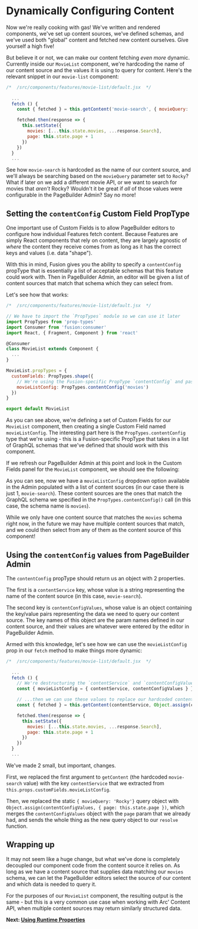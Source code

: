 # Dynamically Configuring Content

Now we're really cooking with gas! We've written and rendered components, we've set up content sources, we've defined schemas, and we've used both "global" content and fetched new content ourselves. Give yourself a high five!

But believe it or not, we can make our content fetching *even more* dynamic. Currently inside our `MovieList` component, we're hardcoding the name of our content source and the values it is using to query for content. Here's the relevant snippet in our `movie-list` component:

```jsx
/*  /src/components/features/movie-list/default.jsx  */
  
  ...
  fetch () {
    const { fetched } = this.getContent('movie-search', { movieQuery: 'Rocky', page: this.state.page }, '{ totalResults Search { Title Year Poster } }')

    fetched.then(response => {
      this.setState({
        movies: [...this.state.movies, ...response.Search],
        page: this.state.page + 1
      })
    })
  }
  ...
```

See how `movie-search` is hardcoded as the name of our content source, and we'll always be searching based on the `movieQuery` parameter set to `Rocky`? What if later on we add a different movie API, or we want to search for movies that *aren't* Rocky? Wouldn't it be great if *all* of those values were configurable in the PageBuilder Admin? Say no more!

## Setting the `contentConfig` Custom Field PropType

One important use of Custom Fields is to allow PageBuilder editors to configure how individual Features fetch content. Because Features are simply React components that rely on content, they are largely agnostic of *where* the content they receive comes from as long as it has the correct keys and values (i.e. data "shape").

With this in mind, Fusion gives you the ability to specify a `contentConfig` propType that is essentially a list of acceptable schemas that this feature could work with. Then in PageBuilder Admin, an editor will be given a list of content sources that match that schema which they can select from.

Let's see how that works:

```jsx
/*  /src/components/features/movie-list/default.jsx  */

// We have to import the `PropTypes` module so we can use it later
import PropTypes from 'prop-types'
import Consumer from 'fusion:consumer'
import React, { Fragment, Component } from 'react'

@Consumer
class MovieList extends Component {
  ...
}

MovieList.propTypes = {
  customFields: PropTypes.shape({
    // We're using the Fusion-specific PropType `contentConfig` and passing it the name(s) of the GraphQL schemas this component will work with
    movieListConfig: PropTypes.contentConfig('movies')
  })
}

export default MovieList
```

As you can see above, we're defining a set of Custom Fields for our `MovieList` component, then creating a single Custom Field named `movieListConfig`. The interesting part here is the `PropTypes.contentConfig` type that we're using - this is a Fusion-specific PropType that takes in a list of GraphQL schemas that we've defined that should work with this component.

If we refresh our PageBuilder Admin at this point and look in the Custom Fields panel for the `MovieList` component, we should see the following:

<!-- TODO: PB Admin screenshot of MovieList Custom Fields -->

As you can see, now we have a `movieListConfig` dropdown option available in the Admin populated with a list of content sources (in our case there is just 1, `movie-search`). These content sources are the ones that match the GraphQL schema we specified in the `PropTypes.contentConfig()` call (in this case, the schema name is `movies`).

While we only have one content source that matches the `movies` schema right now, in the future we may have multiple content sources that match, and we could then select from any of them as the content source of this component!

## Using the `contentConfig` values from PageBuilder Admin

The `contentConfig` propType should return us an object with 2 properties.

The first is a `contentService` key, whose value is a string representing the name of the content source (in this case, `movie-search`).

The second key is `contentConfigValues`, whose value is an object containing the key/value pairs representing the data we need to query our content source. The key names of this object are the param names defined in our content source, and their values are whatever were entered by the editor in PageBuilder Admin.

Armed with this knowledge, let's see how we can use the `movieListConfig` prop in our `fetch` method to make things more dynamic:

```jsx
/*  /src/components/features/movie-list/default.jsx  */
  
  ...
  fetch () {
    // We're destructuring the `contentService` and `contentConfigValues` keys out of the `movieListConfig` prop inside `this.props.customFields`...
    const { movieListConfig = { contentService, contentConfigValues } } = this.props.customFields

    // ...then we can use these values to replace our hardcoded content source name with `contentService` and our query object with `contentConfigValues` (merged with the `page` param)
    const { fetched } = this.getContent(contentService, Object.assign(contentConfigValues, { page: this.state.page }), '{ totalResults Search { Title Year Poster } }')

    fetched.then(response => {
      this.setState({
        movies: [...this.state.movies, ...response.Search],
        page: this.state.page + 1
      })
    })
  }
  ...
```

We've made 2 small, but important, changes.

First, we replaced the first argument to `getContent` (the hardcoded `movie-search` value) with the key `contentService` that we extracted from `this.props.customFields.movieListConfig`.

Then, we replaced the static `{ movieQuery: 'Rocky'}` query object with `Object.assign(contentConfigValues, { page: this.state.page })`, which merges the `contentConfigValues` object with the `page` param that we already had, and sends the whole thing as the new query object to our `resolve` function.

## Wrapping up

It may not seem like a huge change, but what we've done is completely decoupled our component code from the content source it relies on. As long as we have a content source that supplies data matching our `movies` schema, we can let the PageBuilder editors select the source of our content and which data is needed to query it.

For the purposes of our `MovieList` component, the resulting output is the same - but this is a very common use case when working with Arc' Content API, when multiple content sources may return similarly structured data.

 **Next: [Using Runtime Properties](./using-runtime-properties.md)**

